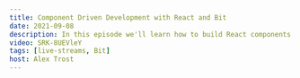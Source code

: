 ```yaml
---
title: Component Driven Development with React and Bit
date: 2021-09-08
description: In this episode we'll learn how to build React components with Bit so that we can more easily scale our websites and apps!
video: SRK-8UEVleY
tags: [live-streams, Bit]
host: Alex Trost
---
```

